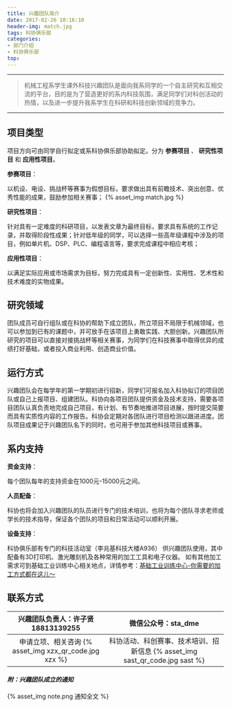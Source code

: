 ```yaml
---
title: 兴趣团队简介
date: 2017-02-26 10:16:10
header-img: match.jpg
tags: 科协俱乐部
categories: 
- 部门介绍
- 科协俱乐部
top:
---
```

***

> 机械工程系学生课外科技兴趣团队是面向我系同学的一个自主研究和互相交流的平台，目的是为了营造更好的系内科技氛围，满足同学们对科创活动的热情，以及进一步提升我系学生在科研和科技创新领域的竞争力。

<!-- more -->

---
## 项目类型

项目方向可由同学自行拟定或系科协俱乐部协助拟定。分为 __参赛项目__ 、 __研究性项目__ 和 __应用性项目__。

__参赛项目__：

以机设、电设、挑战杯等赛事为假想目标，要求做出具有前瞻技术、突出创意、优秀性能的成果，鼓励参加相关赛事；
{% asset_img match.jpg %}

__研究性项目__：

针对具有一定难度的科研项目，以发表文章为最终目标，要求具有系统的工作记录，并取得阶段性成果；针对低年级的同学，可以选择一些高年级课程中涉及的项目，例如单片机、DSP、PLC、编程语言等，要求完成课程中相应考核；

__应用性项目__：

以满足实际应用或市场需求为目标，努力完成具有一定创新性、实用性、艺术性和技术难度的实物成果。

## 研究领域

团队成员可自行组队或在科协的帮助下成立团队，所立项目不局限于机械领域，也可以参加到已有的课题中，并可放手在该项目上勇敢实践、大胆创新。兴趣团队所研究的项目可以直接对接挑战杯等相关赛事，为同学们在科技赛事中取得优异的成绩打好基础，或者投入商业利用、创造商业价值。

## 运行方式

兴趣团队会在每学年的第一学期初进行招新，同学们可报名加入科协拟订的项目团队或自己上报项目、组建团队。科协向各项目团队提供资金及技术支持，需要各项目团队认真负责地完成自己项目，有计划、有节奏地推进项目进展，按时提交简要而具有实质性内容的工作报告。科协会定期对各团队进行项目检测以跟进进度。团队项目成果记于兴趣团队名下的同时，也可用于参加其他科技项目或赛事。

## 系内支持

__资金支持__：

每个团队每年的支持资金在1000元-15000元之间。

__人员配备__：

科协也将会加入兴趣团队的队员进行专门的技术培训，也将为每个团队寻求老师或学长的技术指导，保证各个团队的项目和日常活动可以顺利开展。

__设备支持__：

科协俱乐部有专门的科技活动室（李兆基科技大楼A936） 供兴趣团队使用，其中配备有3D打印机、激光雕刻机及各种常用的加工工具和电子仪器。
如有其他加工需求可到基础工业训练中心相关地点，详情参考：[基础工业训练中心-你需要的加工方式都在这儿～](https://mp.weixin.qq.com/s?__biz=MjM5OTUwNzU2NQ==&mid=2650171555&idx=3&sn=f57a21d6e17fc7ad765578a0eafbecc3&chksm=bf38aba1884f22b75cf078c0ce8c11ffedc57b0365551298102bb6e9bd57052b3c30a6f4ebbd&scene=4&key=cde9f53f8128acbda58e46905684fbe390e9fb0ecb14f8275f2868ce2abaef0d118bb5b6d19c1f37ef50cd50f210f074&ascene=3&uin=Mjg3Mzk5MDExNQ%3D%3D&devicetype=android-23&version=26031e30&nettype=WIFI&pass_ticket=H9AudOfukoxd2E3oJJJ5bkimfK3OURp78GvdMkMMjk%2FRrg%2FI693cpGq3mgqH7CjJ&wx_header=1)

## 联系方式
| 兴趣团队负责人：许子贤 18813139255 | 微信公众号：sta_dme |
| :--------------------------------------------------: | :----------------------------: |
| 申请立项、相关咨询 {% asset_img xzx_qr_code.jpg xzx %}    | 科协活动、科创赛事、技术培训、招新信息 {% asset_img sast_qr_code.jpg sast %} |

#### _附：兴趣团队成立的通知_
{% asset_img note.png 通知全文 %}
